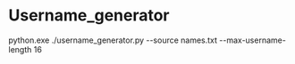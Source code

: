 # Username_generator

python.exe ./username_generator.py --source names.txt --max-username-length 16
